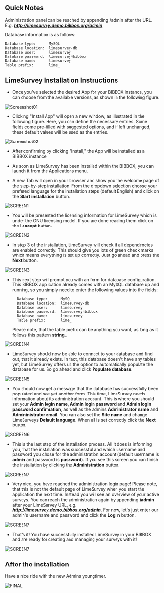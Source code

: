 ## Quick Notes

Administration panel can be reached by appending /admin after the URL.
E.g. ***http://limesurvey.demo.bibbox.org/admin***

Database information is as follows:

```
Database type:      MySQL
Database location:  limesurvey-db
Database user:      limesurvey
Database password:  limesurvey4bibbox
Database name:      limesurvey
Table prefix:       lime_
```


## LimeSurvey Installation Instructions 

* Once you've selected the desired App for your BIBBOX instance, you can choose from the available versions, as shown in the following figure.

![Screenshot01](lime_inst1.png)

* Clicking "Install App" will open a new window, as illustrated in the following figure. Here, you can define the necessary entries. Some fields come pre-filled with suggested options, and if left unchanged, these default values will be used as the entries.

![Screenshot02](lime_inst2.png)

* After confirming by clicking "Install," the App will be installed as a BIBBOX instance.

* As soon as LimeSurvey has been installed within the BIBBOX, you can launch it from the Applications menu.

* A new Tab will open in your browser and show you the welcome page of the step-by-step installation. From the dropdown selection choose your prefered language for the installation steps (default English) and click on the **Start installation** button.

![SCREEN1](screen-01.png)

* You will be presented the licensing information for LimeSurvey which is under the GNU licensing model. If you are done reading them click on the **I accept** button.

![SCREEN2](screen-02.png)

* In step 3 of the installation, LimeSurvey will check if all dependencies are enabled correctly. This should give you lots of green check marks which means everything is set up correctly. Just go ahead and press the **Next** button.

![SCREEN3](screen-03.png)

* This next step will prompt you with an form for database configuration. This BIBBOX application already comes with an MySQL database up and running, so you simply need to enter the following values into the fields:

        Database type:      MySQL
        Database location:  limesurvey-db
        Database user:      limesurvey
        Database password:  limesurvey4bibbox
        Database name:      limesurvey
        Table prefix:       lime_
        
    Please note, that the table prefix can be anything you want, as long as it follows this pattern **string_**

![SCREEN4](screen-04.png)

* LimeSurvey should now be able to connect to your database and find out, that it already exists. In fact, this database doesn't have any tables yet, but LimeSurvey offers us the option to automatically populate the database for us. So go ahead and click **Populate database**.

![SCREEN5](screen-05.png)

* You should now get a message that the database has successfully been populated and see yet another form. This time, LimeSurvey needs information about its administration account. This is where you should set your **Admin login name**, **Admin login password** and **Admin login password confirmation**, as well as the admins **Administrator name** and **Admininistrator email**. You can also set the **Site name** and change LimeSurveys **Default language**. When all is set correctly click the **Next** button.

![SCREEN6](screen-06.png)

* This is the last step of the installation process. All it does is informing you, that the installation was successful and which username and password you chose for the administration account (default username is **admin** and password is **password**). If you see this screen you can finish the installation by clicking the **Administration** button.

![SCREEN7](screen-07.png)

* Very nice, you have reached the administration login page! Please note, that this is not the default page of LimeSurvey when you start the application the next time. Instead you will see an overview of your active surveys. You can reach the administration again by appending **/admin** after your LimeSurvey URL, e.g. ***http://limesurvey.demo.bibbox.org/admin***. For now, let's just enter our admin's username and password and click the **Log in** button.

![SCREEN7](screen-08.png)

* That's it! You have successfully installed LimeSurvey in your BIBBOX and are ready for creating and managing your surveys with it!

![SCREEN7](screen-09.png)


## After the installation

Have a nice ride with the new Admins youngtimer.

![FINAL](install-screen-final.jpg)
